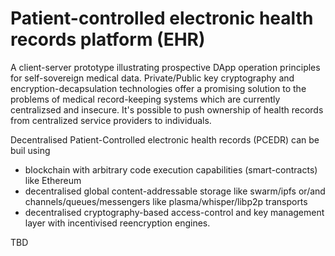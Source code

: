 # Patient-controlled electronic health records platform (EHR)

A client-server prototype illustrating prospective DApp operation principles for
self-sovereign medical data. Private/Public key cryptography and encryption-decapsulation
 technologies offer a promising solution to the problems of medical record-keeping 
 systems which are currently centralizsed and insecure.
It's possible to push ownership of health records from centralized service providers to individuals.

Decentralised Patient-Controlled electronic health records (PCEDR) can be buil using
* blockchain with arbitrary code execution capabilities (smart-contracts) like Ethereum
* decentralised global content-addressable storage like swarm/ipfs or/and channels/queues/messengers like plasma/whisper/libp2p transports
* decentralised cryptography-based access-control and key management layer with incentivised reencryption engines.


TBD
